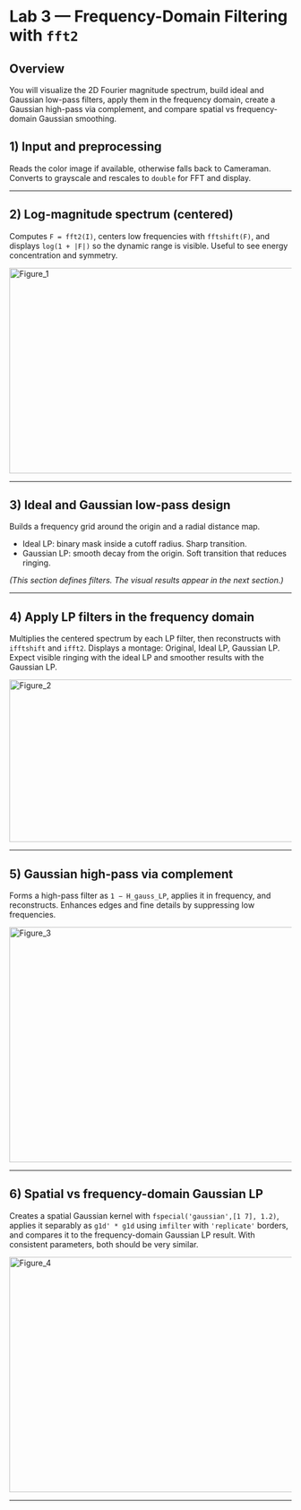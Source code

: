 # Lab 3 — Frequency-Domain Filtering with `fft2`


## Overview

You will visualize the 2D Fourier magnitude spectrum, build ideal and Gaussian low-pass filters, apply them in the frequency domain, create a Gaussian high-pass via complement, and compare spatial vs frequency-domain Gaussian smoothing.


## 1) Input and preprocessing

Reads the color image if available, otherwise falls back to Cameraman. Converts to grayscale and rescales to `double` for FFT and display.


---

## 2) Log-magnitude spectrum (centered)

Computes `F = fft2(I)`, centers low frequencies with `fftshift(F)`, and displays `log(1 + |F|)` so the dynamic range is visible. Useful to see energy concentration and symmetry.

<img width="1045" height="367" alt="Figure_1" src="https://github.com/user-attachments/assets/eb3f6c4f-0035-4fb9-b065-05c4799df193" />

---

## 3) Ideal and Gaussian low-pass design

Builds a frequency grid around the origin and a radial distance map.

* Ideal LP: binary mask inside a cutoff radius. Sharp transition.
* Gaussian LP: smooth decay from the origin. Soft transition that reduces ringing.

*(This section defines filters. The visual results appear in the next section.)*

---

## 4) Apply LP filters in the frequency domain

Multiplies the centered spectrum by each LP filter, then reconstructs with `ifftshift` and `ifft2`. Displays a montage: Original, Ideal LP, Gaussian LP. Expect visible ringing with the ideal LP and smoother results with the Gaussian LP.

<img width="1045" height="290" alt="Figure_2" src="https://github.com/user-attachments/assets/9e75ff2b-0f3d-4561-b23c-910f28815bc7" />

---

## 5) Gaussian high-pass via complement

Forms a high-pass filter as `1 − H_gauss_LP`, applies it in frequency, and reconstructs. Enhances edges and fine details by suppressing low frequencies.

<img width="1045" height="420" alt="Figure_3" src="https://github.com/user-attachments/assets/6219b9dd-e753-4405-89ce-a3a4118ac63f" />

---

## 6) Spatial vs frequency-domain Gaussian LP

Creates a spatial Gaussian kernel with `fspecial('gaussian',[1 7], 1.2)`, applies it separably as `g1d' * g1d` using `imfilter` with `'replicate'` borders, and compares it to the frequency-domain Gaussian LP result. With consistent parameters, both should be very similar.

<img width="1045" height="420" alt="Figure_4" src="https://github.com/user-attachments/assets/d9f9ff09-0831-4a0d-8c98-3ec3baedeed0" />

---


